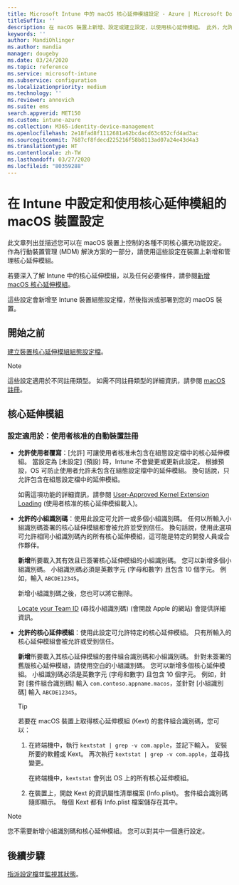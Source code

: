 ```yaml
---
title: Microsoft Intune 中的 macOS 核心延伸模組設定 - Azure | Microsoft Docs
titleSuffix: ''
description: 在 macOS 裝置上新增、設定或建立設定，以使用核心延伸模組。 此外，允許使用者覆寫核准的延伸模組、允許來自某個小組識別碼的所有延伸模組，或允許 Microsoft Intune 中的特定延伸模組或應用程式。
keywords: ''
author: MandiOhlinger
ms.author: mandia
manager: dougeby
ms.date: 03/24/2020
ms.topic: reference
ms.service: microsoft-intune
ms.subservice: configuration
ms.localizationpriority: medium
ms.technology: ''
ms.reviewer: annovich
ms.suite: ems
search.appverid: MET150
ms.custom: intune-azure
ms.collection: M365-identity-device-management
ms.openlocfilehash: 2e18fad8f1112681a62bcdacd63c652cfd4ad3ac
ms.sourcegitcommit: 7687cf8fdecd225216f58b8113ad07a24e43d4a3
ms.translationtype: HT
ms.contentlocale: zh-TW
ms.lasthandoff: 03/27/2020
ms.locfileid: "80359288"
---
```

# <a name="macos-device-settings-to-configure-and-use-kernel-extensions-in-intune"></a>在 Intune 中設定和使用核心延伸模組的 macOS 裝置設定

此文章列出並描述您可以在 macOS 裝置上控制的各種不同核心擴充功能設定。 作為行動裝置管理 (MDM) 解決方案的一部分，請使用這些設定在裝置上新增和管理核心延伸模組。

若要深入了解 Intune 中的核心延伸模組，以及任何必要條件，請參閱[新增 macOS 核心延伸模組](kernel-extensions-overview-macos.md)。

這些設定會新增至 Intune 裝置組態設定檔，然後指派或部署到您的 macOS 裝置。

## <a name="before-you-begin"></a>開始之前

[建立裝置核心延伸模組組態設定檔](kernel-extensions-overview-macos.md)。

> [!NOTE]
> 這些設定適用於不同註冊類型。 如需不同註冊類型的詳細資訊，請參閱 [macOS 註冊](../enrollment/macos-enroll.md)。

## <a name="kernel-extensions"></a>核心延伸模組

### <a name="settings-apply-to-user-approved-automated-device-enrollment"></a>設定適用於：使用者核准的自動裝置註冊

- **允許使用者覆寫**：[允許]  可讓使用者核准未包含在組態設定檔中的核心延伸模組。 當設定為 [未設定]  (預設) 時，Intune 不會變更或更新此設定。 根據預設，OS 可防止使用者允許未包含在組態設定檔中的延伸模組。 換句話說，只允許包含在組態設定檔中的延伸模組。

  如需這項功能的詳細資訊，請參閱 [User-Approved Kernel Extension Loading](https://developer.apple.com/library/archive/technotes/tn2459/_index.html) (使用者核准的核心延伸模組載入)。

- **允許的小組識別碼**：使用此設定可允許一或多個小組識別碼。 任何以所輸入小組識別碼簽署的核心延伸模組都會被允許並受到信任。 換句話說，使用此選項可允許相同小組識別碼內的所有核心延伸模組，這可能是特定的開發人員或合作夥伴。

  **新增**所要載入其有效且已簽署核心延伸模組的小組識別碼。 您可以新增多個小組識別碼。 小組識別碼必須是英數字元 (字母和數字) 且包含 10 個字元。 例如，輸入 `ABCDE12345`。

  新增小組識別碼之後，您也可以將它刪除。

  [Locate your Team ID](https://help.apple.com/developer-account/#/dev55c3c710c) (尋找小組識別碼) (會開啟 Apple 的網站) 會提供詳細資訊。

- **允許的核心延伸模組**：使用此設定可允許特定的核心延伸模組。 只有所輸入的核心延伸模組會被允許或受到信任。

  **新增**所要載入其核心延伸模組的套件組合識別碼和小組識別碼。 針對未簽署的舊版核心延伸模組，請使用空白的小組識別碼。 您可以新增多個核心延伸模組。 小組識別碼必須是英數字元 (字母和數字) 且包含 10 個字元。 例如，針對 [套件組合識別碼]  輸入 `com.contoso.appname.macos`，並針對 [小組識別碼]  輸入 `ABCDE12345`。

  > [!TIP]
  > 若要在 macOS 裝置上取得核心延伸模組 (Kext) 的套件組合識別碼，您可以：
  >
  > 1. 在終端機中，執行 `kextstat | grep -v com.apple`，並記下輸入。 安裝所要的軟體或 Kext。 再次執行 `kextstat | grep -v com.apple`，並尋找變更。
  >
  >    在終端機中，`kextstat` 會列出 OS 上的所有核心延伸模組。 
  >
  > 2. 在裝置上，開啟 Kext 的資訊屬性清單檔案 (Info.plist)。 套件組合識別碼隨即顯示。 每個 Kext 都有 Info.plist 檔案儲存在其中。

> [!NOTE]
> 您不需要新增小組識別碼和核心延伸模組。 您可以對其中一個進行設定。

## <a name="next-steps"></a>後續步驟

[指派設定檔](device-profile-assign.md)並[監視其狀態](device-profile-monitor.md)。

